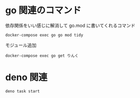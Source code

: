 # go 関連のコマンド

依存関係をいい感じに解消して go.mod に書いてくれるコマンド

```
docker-compose exec go go mod tidy
```

モジュール追加

```
docker-compose exec go get りんく
```

# deno 関連

```
deno task start
```
